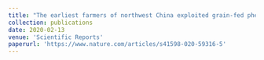 ```yaml
---
title: "The earliest farmers of northwest China exploited grain-fed pheasants not chickens"
collection: publications
date: 2020-02-13
venue: 'Scientific Reports'
paperurl: 'https://www.nature.com/articles/s41598-020-59316-5'
---
```

